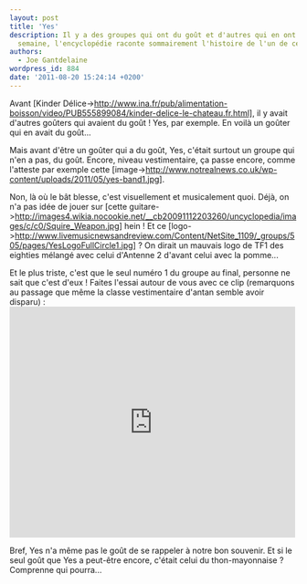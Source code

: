 ```yaml
---
layout: post
title: 'Yes'
description: Il y a des groupes qui ont du goût et d'autres qui en ont moins... Cette
  semaine, l'encyclopédie raconte sommairement l'histoire de l'un de ceux-là.
authors:
  - Joe Gantdelaine
wordpress_id: 884
date: '2011-08-20 15:24:14 +0200'
---
```

Avant [Kinder Délice->http://www.ina.fr/pub/alimentation-boisson/video/PUB555899084/kinder-delice-le-chateau.fr.html], il y avait d'autres goûters qui avaient du goût ! Yes, par exemple. En voilà un goûter qui en avait du goût...

Mais avant d'être un goûter qui a du goût, Yes, c'était surtout un groupe qui n'en a pas, du goût. Encore, niveau vestimentaire, ça passe encore, comme l'atteste par exemple cette [image->http://www.notrealnews.co.uk/wp-content/uploads/2011/05/yes-band1.jpg].

Non, là où le bât blesse, c'est visuellement et musicalement quoi. Déjà, on n'a pas idée de jouer sur [cette guitare->http://images4.wikia.nocookie.net/__cb20091112203260/uncyclopedia/images/c/c0/Squire_Weapon.jpg] hein ! Et ce [logo->http://www.livemusicnewsandreview.com/Content/NetSite_1109/_groups/505/pages/YesLogoFullCircle1.jpg] ? On dirait un mauvais logo de TF1 des eighties mélangé avec celui d'Antenne 2 d'avant celui avec la pomme...

Et le plus triste, c'est que le seul numéro 1 du groupe au final, personne ne sait que c'est d'eux ! Faites l'essai autour de vous avec ce clip (remarquons au passage que même la classe vestimentaire d'antan semble avoir disparu) : <iframe width="500" height="405" src="http://www.youtube.com/embed/LvHFtF1rdRo" frameborder="0" allowfullscreen></iframe>

Bref, Yes n'a même pas le goût de se rappeler à notre bon souvenir. Et si le seul goût que Yes a peut-être encore, c'était celui du thon-mayonnaise ? Comprenne qui pourra...
